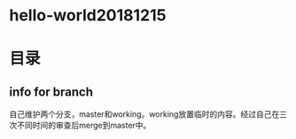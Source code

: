 # hello-world20181215
# 目录
## info for branch
自己维护两个分支，master和working。working放置临时的内容。经过自己在三次不同时间的审查后merge到master中。
